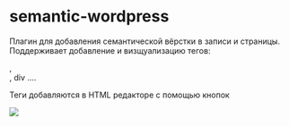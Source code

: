 # semantic-wordpress

Плагин для добавления семантической вёрстки в записи и страницы. Поддерживает добавление и визщуализацию тегов: <article>, <section>, div ....

Теги добавляются в HTML редакторе с помощью кнопок

<img src="https://i.imgur.com/tzXfnjN.jpg">
